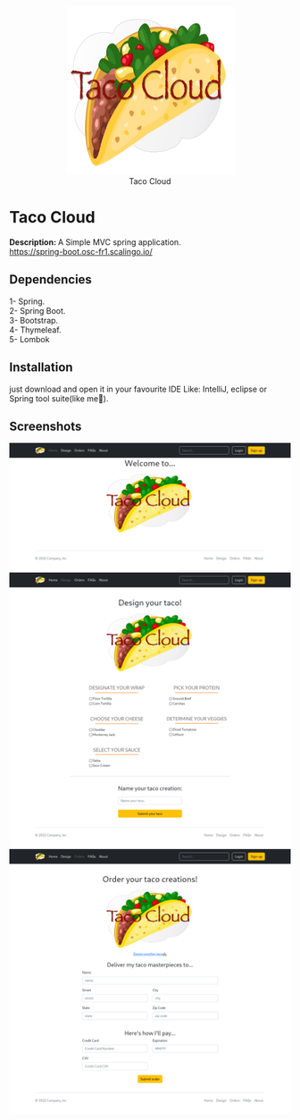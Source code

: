 <p align="center">
  <img width="300" height="300" src="https://raw.githubusercontent.com/mostafamt/taco-cloud/main/src/main/resources/static/images/TacoCloud.png"><br/>
  Taco Cloud
</p>

# Taco Cloud
<b>Description: </b>A Simple MVC spring application.<br/>
https://spring-boot.osc-fr1.scalingo.io/
<br />

## Dependencies
1- Spring.<br/>
2- Spring Boot.<br/>
3- Bootstrap.<br/>
4- Thymeleaf.<br/>
5- Lombok<br/>

## Installation
just download and open it in your favourite IDE Like: IntelliJ, eclipse or Spring tool suite(like me🤝).

## Screenshots
![](https://raw.githubusercontent.com/mostafamt/taco-cloud/main/screenshots/Firefox_Screenshot_2022-12-03T01-50-52.946Z.png)
![](https://raw.githubusercontent.com/mostafamt/taco-cloud/main/screenshots/Firefox_Screenshot_2022-12-03T01-51-07.647Z.png)
![](https://raw.githubusercontent.com/mostafamt/taco-cloud/main/screenshots/Firefox_Screenshot_2022-12-03T01-51-21.371Z.png)
